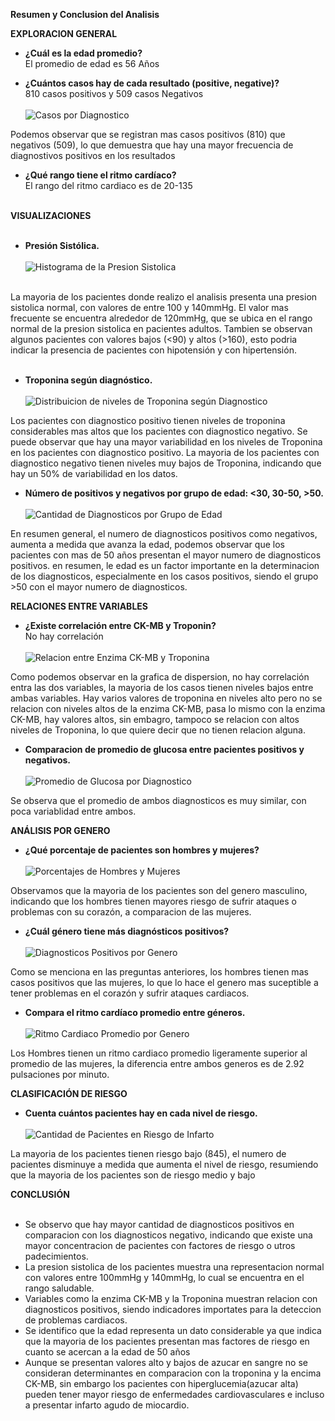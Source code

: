 **Resumen y Conclusion del Analisis**

**EXPLORACION GENERAL**

- **¿Cuál es la edad promedio?** <br>
El promedio de edad es 56 Años<br>

- **¿Cuántos casos hay de cada resultado (positive, negative)?** <br>
810 casos positivos y 509 casos Negativos <br> <br>
![Casos por Diagnostico](https://github.com/user-attachments/assets/59023102-a28f-43b9-b5fe-6b01b5431a2e) <br>

Podemos observar que se registran mas casos positivos (810) que negativos (509), lo que demuestra que hay una mayor frecuencia de diagnostivos positivos en los resultados<br>

- **¿Qué rango tiene el ritmo cardíaco?** <br>
El rango del ritmo cardiaco es de 20-135 <br> <br>

**VISUALIZACIONES**<br>
<br>
- **Presión Sistólica.** <br> <br>
![Histograma de la Presion Sistolica](https://github.com/user-attachments/assets/4a208f3e-6e8a-49d3-a020-301a1f2483d4) <br> <br>

La mayoria de los pacientes donde realizo el analisis presenta una presion sistolica normal, con valores de entre 100 y 140mmHg.
El valor mas frecuente se encuentra alrededor de 120mmHg, que se ubica en el rango normal de la presion sistolica en pacientes adultos.
Tambien se observan algunos pacientes con valores bajos (<90) y altos (>160), esto podria indicar la presencia de pacientes con hipotensión y con hipertensión.<br><br>

- **Troponina según diagnóstico.** <br> <br>
![Distribuicion de niveles de Troponina según Diagnostico](https://github.com/user-attachments/assets/91dbf9d4-1a3e-48ea-920d-5e122d87f19a) <br>

Los pacientes con diagnostico positivo tienen niveles de troponina considerables mas altos que los pacientes con diagnostico negativo.
Se puede observar que hay una mayor variabilidad en los niveles de Troponina en los pacientes con diagnostico positivo.
La mayoria de los pacientes con diagnostico negativo tienen niveles muy bajos de Troponina, indicando que hay un 50% de variabilidad en los datos. <br>

- **Número de positivos y negativos por grupo de edad: <30, 30-50, >50.** <br> <br>
![Cantidad de Diagnosticos por Grupo de Edad ](https://github.com/user-attachments/assets/dcff23b3-59d0-4dab-a3a0-36f646702fd2) <br>

En resumen general, el numero de diagnosticos positivos como negativos, aumenta a medida que avanza la edad, podemos observar que los pacientes con mas de 50 años presentan el mayor numero de diagnosticos positivos.
en resumen, le edad es un factor importante en la determinacion de los diagnosticos, especialmente en los casos positivos, siendo el grupo >50 con el mayor numero de diagnosticos. <br>


**RELACIONES ENTRE VARIABLES** <br>

- **¿Existe correlación entre CK-MB y Troponin?** <br>
No hay correlación <br> <br>
![Relacion entre Enzima CK-MB y Troponina](https://github.com/user-attachments/assets/22e7cbdc-1966-4c69-b4f5-bbc60b82234b) <br>

Como podemos observar en la grafica de dispersion, no hay correlación entra las dos variables, la mayoria de los casos tienen niveles bajos entre ambas variables.
Hay varios valores de troponina en niveles alto pero no se relacion con niveles altos de la enzima CK-MB, pasa lo mismo con la enzima CK-MB, hay valores altos, sin embagro,
tampoco se relacion con altos niveles de Troponina, lo que quiere decir que no tienen relacion alguna. <br>

- **Comparacion de promedio de glucosa entre pacientes positivos y negativos.** <br> <br>
![Promedio de Glucosa por Diagnostico](https://github.com/user-attachments/assets/c3b2283b-f9d3-4150-903e-7b64805564d5) <br>

Se observa que el promedio de ambos diagnosticos es muy similar, con poca variablidad entre ambos. <br>

**ANÁLISIS POR GENERO**<br>

- **¿Qué porcentaje de pacientes son hombres y mujeres?** <br> <br>
![Porcentajes de Hombres y Mujeres](https://github.com/user-attachments/assets/952ee8c1-5c79-40fd-80f3-ccf48d0d1275) <br>

Observamos que la mayoria de los pacientes son del genero masculino, indicando que los hombres tienen mayores riesgo de sufrir ataques o problemas con su corazón, a comparacion de las mujeres. <br>
  
- **¿Cuál género tiene más diagnósticos positivos?** <br> <br>
![Diagnosticos Positivos por Genero](https://github.com/user-attachments/assets/2e748549-183b-4b12-a8dd-e85ac24dd0ab) <br>

Como se menciona en las preguntas anteriores, los hombres tienen mas casos positivos que las mujeres, lo que lo hace el genero mas suceptible a tener problemas en el corazón y sufrir ataques cardiacos. <br>
  
- **Compara el ritmo cardíaco promedio entre géneros.** <br> <br>
![Ritmo Cardiaco Promedio por Genero](https://github.com/user-attachments/assets/3c2b2fc8-2638-406f-8d53-98613a5ecb39) <br>

Los Hombres tienen un ritmo cardiaco promedio ligeramente superior al promedio de las mujeres, la diferencia entre ambos generos es de 2.92 pulsaciones por minuto. <br>

**CLASIFICACIÓN DE RIESGO** <br>

- **Cuenta cuántos pacientes hay en cada nivel de riesgo.** <br> <br>
![Cantidad de Pacientes en Riesgo de Infarto](https://github.com/user-attachments/assets/80d99223-7a8e-484c-8cea-7b6e4d9eed6c) <br>

La mayoria de los pacientes tienen riesgo bajo (845), el numero de pacientes disminuye a medida que aumenta el nivel de riesgo, resumiendo que la mayoria de los pacientes son de riesgo medio y bajo

**CONCLUSIÓN** <br> <br>
- Se observo que hay mayor cantidad de diagnosticos positivos en comparacion con los diagnosticos negativo, indicando que existe una mayor concentracion de pacientes con factores de riesgo o utros padecimientos.
- La presion sistolica de los pacientes muestra una representacion normal con valores entre 100mmHg y 140mmHg, lo cual se encuentra en el rango saludable.
- Variables como la enzima CK-MB y la Troponina muestran relacion con diagnosticos positivos, siendo indicadores importates para la deteccion de problemas cardiacos.
- Se identifico que la edad representa un dato considerable ya que indica que la mayoria de los pacientes presentan mas factores de riesgo en cuanto se acercan a la edad de 50 años
- Aunque se presentan valores alto y bajos de azucar en sangre no se consideran determinantes en comparacion con la troponina y la encima CK-MB, sin embargo los pacientes con hiperglucemia(azucar alta) pueden tener mayor riesgo de enfermedades cardiovasculares e incluso a presentar infarto agudo de miocardio.


